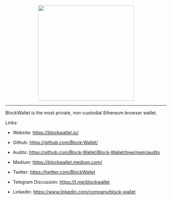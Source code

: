 <p align="center">
  <a href="https://blockwallet.io">
    <picture>
      <source media="(prefers-color-scheme: dark)" srcset="https://user-images.githubusercontent.com/11839151/188500975-8cd95d07-c419-48aa-bb85-4200a6526f68.svg" />
      <source media="(prefers-color-scheme: light)" srcset="https://blockwallet.io/static/images/logo-blockwallet-black.svg" />
      <img src="[https://blockwallet.io/static/images/logo-medium.svg](https://user-images.githubusercontent.com/11839151/188500975-8cd95d07-c419-48aa-bb85-4200a6526f68.svg)" width="300" />
    </picture>
  </a>
</p>
<hr/>

BlockWallet is the most private, non-custodial Ethereum browser wallet.


Links:

- Website: https://blockwallet.io/

- Github: https://github.com/Block-Wallet/

- Audits: https://github.com/Block-Wallet/Block-Wallet/tree/main/audits

- Medium: https://blockwallet.medium.com/ 

- Twitter: https://twitter.com/BlockWallet

- Telegram Discussion: https://t.me/blockwallet 

- Linkedin: https://www.linkedin.com/company/block-wallet
